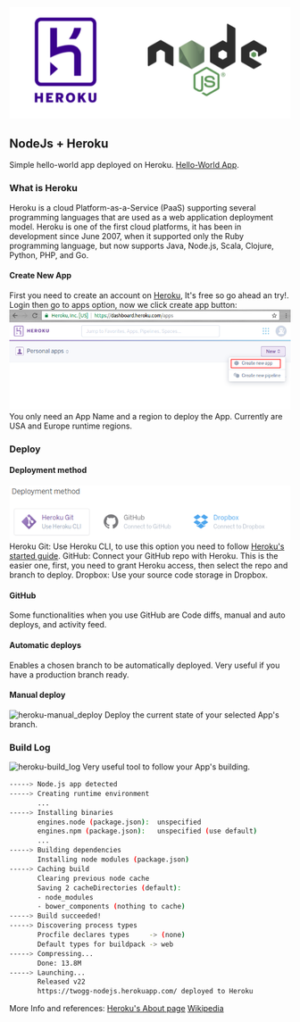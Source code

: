![nodeJs-heroku](rsc/heroku_nodejs.png)

## NodeJs + Heroku
Simple hello-world app deployed on Heroku. [Hello-World App](https://twogg-nodejs.herokuapp.com/).

### What is Heroku
Heroku is a cloud Platform-as-a-Service (PaaS) supporting several programming languages that are used as a web application deployment model. Heroku is one of the first cloud platforms, it has been in development since June 2007, when it supported only the Ruby programming language, but now supports Java, Node.js, Scala, Clojure, Python, PHP, and Go.

#### Create New App
First you need to create an account on [Heroku](https://www.heroku.com/), It's free so go ahead an try!. Login then go to apps option, now we click create app button: 
![heroku-create_app](rsc/heroku-create_app.png)
You only need an App Name and a region to deploy the App. Currently are USA and Europe runtime regions.

### Deploy

#### Deployment method
![heroku-deployment_sources](rsc/heroku-deployment_sources.png)
Heroku Git: Use Heroku CLI, to use this option you need to follow [Heroku's started guide](https://devcenter.heroku.com/articles/getting-started-with-nodejs#set-up).
GitHub: Connect your GitHub repo with Heroku. This is the easier one, first, you need to grant Heroku access, then select the repo and branch to deploy. 
Dropbox: Use your source code storage in Dropbox.

#### GitHub
Some functionalities when you use GitHub are Code diffs, manual and auto deploys, and activity feed.

#### Automatic deploys
Enables a chosen branch to be automatically deployed. Very useful if you have a production branch ready.

#### Manual deploy
![heroku-manual_deploy](rsc/heroku-manual_deploy)
Deploy the current state of your selected App's branch.

### Build Log
![heroku-build_log](rsc/hheroku-build_log.png)
Very useful tool to follow your App's building.

```sh
-----> Node.js app detected
-----> Creating runtime environment
       ...
-----> Installing binaries
       engines.node (package.json):  unspecified
       engines.npm (package.json):   unspecified (use default)
       ...
-----> Building dependencies
       Installing node modules (package.json)
-----> Caching build
       Clearing previous node cache
       Saving 2 cacheDirectories (default):
       - node_modules
       - bower_components (nothing to cache)
-----> Build succeeded!
-----> Discovering process types
       Procfile declares types     -> (none)
       Default types for buildpack -> web
-----> Compressing...
       Done: 13.8M
-----> Launching...
       Released v22
       https://twogg-nodejs.herokuapp.com/ deployed to Heroku
```

More Info and references:
[Heroku's About page](https://www.heroku.com/about)
[Wikipedia](https://en.wikipedia.org/wiki/Heroku)
